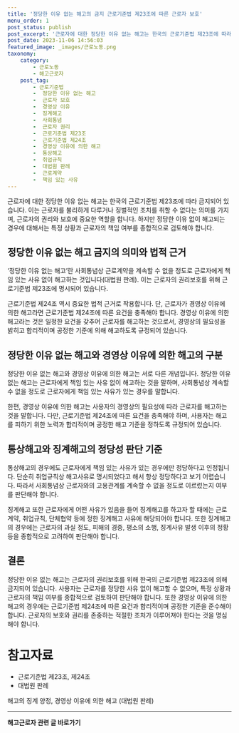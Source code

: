 ```yaml
---
title: '정당한 이유 없는 해고의 금지 근로기준법 제23조에 따른 근로자 보호'
menu_order: 1
post_status: publish
post_excerpt: '근로자에 대한 정당한 이유 없는 해고는 한국의 근로기준법 제23조에 따라 금지되어 있습니다. 이는 근로자를 불리하게 다루거나 징벌적인 조치를 취할 수 없다는 의미를 가지며, 근로자의 권리와 보호에 중요한 역할을 합니다. 하지만 정당한 이유 없이 해고되는 경우에 대해서는 특정 상황과 근로자의 책임 여부를 종합적으로 검토해야 합니다.'
post_date: 2023-11-06 14:56:03
featured_image: _images/근로노동.png
taxonomy:
    category:
        - 근로노동
        - 해고근로자
    post_tag:
        - 근로기준법
        -  정당한 이유 없는 해고
        -  근로자 보호
        -  경영상 이유
        -  징계해고
        -  사회통념
        -  근로자 권리
        -  근로기준법 제23조
        -  근로기준법 제24조
        -  경영상 이유에 의한 해고
        -  통상해고
        -  취업규칙
        -  대법원 판례
        -  근로계약
        -  책임 있는 사유
---
```



근로자에 대한 정당한 이유 없는 해고는 한국의 근로기준법 제23조에 따라 금지되어 있습니다. 이는 근로자를 불리하게 다루거나 징벌적인 조치를 취할 수 없다는 의미를 가지며, 근로자의 권리와 보호에 중요한 역할을 합니다. 하지만 정당한 이유 없이 해고되는 경우에 대해서는 특정 상황과 근로자의 책임 여부를 종합적으로 검토해야 합니다.

## 정당한 이유 없는 해고 금지의 의미와 법적 근거

‘정당한 이유 없는 해고’란 사회통념상 근로계약을 계속할 수 없을 정도로 근로자에게 책임 있는 사유 없이 해고하는 것입니다(대법원 판례). 이는 근로자의 권리보호를 위해 근로기준법 제23조에 명시되어 있습니다.

근로기준법 제24조 역시 중요한 법적 근거로 작용합니다. 단, 근로자가 경영상 이유에 의한 해고라면 근로기준법 제24조에 따른 요건을 충족해야 합니다. 경영상 이유에 의한 해고라는 것은 일정한 요건을 갖추어 근로자를 해고하는 것으로서, 경영상의 필요성을 밝히고 합리적이며 공정한 기준에 의해 해고하도록 규정되어 있습니다.

## 정당한 이유 없는 해고와 경영상 이유에 의한 해고의 구분

정당한 이유 없는 해고와 경영상 이유에 의한 해고는 서로 다른 개념입니다. 정당한 이유 없는 해고는 근로자에게 책임 있는 사유 없이 해고하는 것을 말하며, 사회통념상 계속할 수 없을 정도로 근로자에게 책임 있는 사유가 있는 경우를 말합니다.

한편, 경영상 이유에 의한 해고는 사용자의 경영상의 필요성에 따라 근로자를 해고하는 것을 말합니다. 다만, 근로기준법 제24조에 따른 요건을 충족해야 하며, 사용자는 해고를 피하기 위한 노력과 합리적이며 공정한 해고 기준을 정하도록 규정되어 있습니다.

## 통상해고와 징계해고의 정당성 판단 기준

통상해고의 경우에도 근로자에게 책임 있는 사유가 있는 경우에만 정당하다고 인정됩니다. 단순히 취업규칙상 해고사유로 명시되었다고 해서 항상 정당하다고 보기 어렵습니다. 따라서 사회통념상 근로자와의 고용관계를 계속할 수 없을 정도로 이르렀는지 여부를 판단해야 합니다.

징계해고 또한 근로자에게 어떤 사유가 있음을 들어 징계해고를 하고자 할 때에는 근로계약, 취업규칙, 단체협약 등에 정한 징계해고 사유에 해당되어야 합니다. 또한 징계해고의 경우에는 근로자의 과실 정도, 피해의 경중, 평소의 소행, 징계사유 발생 이후의 정황 등을 종합적으로 고려하여 판단해야 합니다.

## 결론

정당한 이유 없는 해고는 근로자의 권리보호를 위해 한국의 근로기준법 제23조에 의해 금지되어 있습니다. 사용자는 근로자를 정당한 사유 없이 해고할 수 없으며, 특정 상황과 근로자의 책임 여부를 종합적으로 검토하여 판단해야 합니다. 또한 경영상 이유에 의한 해고의 경우에는 근로기준법 제24조에 따른 요건과 합리적이며 공정한 기준을 준수해야 합니다. 근로자의 보호와 권리를 존중하는 적절한 조처가 이루어져야 한다는 것을 명심해야 합니다.

# 참고자료  

- 근로기준법 제23조, 제24조
- 대법원 판례  

해고의 징계 양정, 경영상 이유에 의한 해고 (대법원 판례)
<!-- wp:separator -->
<hr class="wp-block-separator has-alpha-channel-opacity"/>
<!-- /wp:separator -->

<!-- wp:group {"backgroundColor":"base","layout":{"type":"constrained"}} -->
<div class="wp-block-group has-base-background-color has-background"><!-- wp:paragraph {"align":"center","fontSize":"medium"} -->
<p class="has-text-align-center has-large-font-size"><strong>해고근로자 관련 글 바로가기</strong></p>
<!-- /wp:paragraph -->


<!-- wp:latest-posts {"categories":[{"id":12660,"count":19,"description":"","link":"https://uknowlaw.com/category/%ed%95%b4%ea%b3%a0%ea%b7%bc%eb%a1%9c%ec%9e%90/","name":"해고근로자","slug":"해고근로자","taxonomy":"category","parent":0,"meta":[],"_links":{"self":[{"href":"https://uknowlaw.com/wp-json/wp/v2/categories/12660"}],"collection":[{"href":"https://uknowlaw.com/wp-json/wp/v2/categories"}],"about":[{"href":"https://uknowlaw.com/wp-json/wp/v2/taxonomies/category"}],"wp:post_type":[{"href":"https://uknowlaw.com/wp-json/wp/v2/posts?categories=12660"}],"curies":[{"name":"wp","href":"https://api.w.org/{rel}","templated":true}]}}],"postsToShow":100,"excerptLength":28,"postLayout":"grid","columns":2,"featuredImageAlign":"left","featuredImageSizeSlug":"large","fontSize":18px} /--></div>
<!-- /wp:group -->